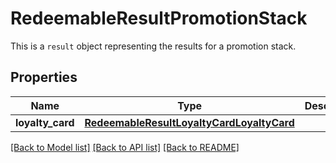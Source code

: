 # RedeemableResultPromotionStack

This is a `result` object representing the results for a promotion stack.

## Properties
Name | Type | Description | Notes
------------ | ------------- | ------------- | -------------
**loyalty_card** | [**RedeemableResultLoyaltyCardLoyaltyCard**](RedeemableResultLoyaltyCardLoyaltyCard.md) |  | [optional] 

[[Back to Model list]](../README.md#documentation-for-models) [[Back to API list]](../README.md#documentation-for-api-endpoints) [[Back to README]](../README.md)


